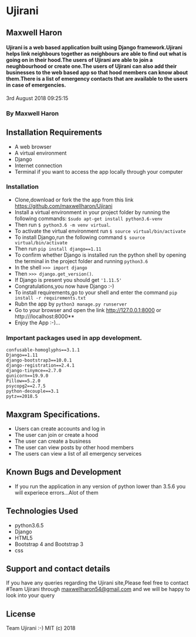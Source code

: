 # Ujirani
## Maxwell Haron
#### Ujirani is a web based application built using Django framework.Ujirani helps link neighbours together as neighbours are able to find out what is going on in their hood.The users of Ujirani are able to join a neughbourhood or create one.The users of Ujirani can also add their businesses to the web based app so that hood members can know about them.There is a list of emergency contacts that are available to the users in case of emergencies.
 3rd August 2018 09:25:15
### By **Maxwell Haron**
## Installation Requirements
* A web browser
* A virtual environment
* Django
* Internet connection
* Terminal if you want to access the app locally through your computer

####
### Installation
* Clone,download or fork the the app from this link https://github.com/maxwellharon/Ujirani
* Install a virtual environment in your project folder by running the following commands: `$sudo apt-get install python3.6-venv`
* Then run  `$ python3.6 -m venv virtual`.
* To activate the virtual environment run `$ source virtual/bin/activate`
* To install Django,run the following command `$ source virtual/bin/activate`
* Then run `pip install django==1.11`
* To confirm whether Django is installed run the python shell by opening the terminal in the project folder and running `python3.6`
* In the shell `>>> import django`
* Then `>>> django.get_version()`.
* If Django is present you should get `'1.11.5'`
* Congratulations,you now have Django :-)
* To install requirements,go to your shell and enter the command
 `pip install -r requirements.txt`
* Rubn the app by `python3 manage.py runserver`
* Go to your browser and open the link http://127.0.0.1:8000 or http:///localhost:8000**
* Enjoy the App :-)...

### Important packages used in app development.

```
confusable-homoglyphs==3.1.1
Django==1.11
django-bootstrap3==10.0.1
django-registration==2.4.1
django-tinymce==2.7.0
gunicorn==19.9.0
Pillow==5.2.0
psycopg2==2.7.5
python-decouple==3.1
pytz==2018.5
```

## Maxgram Specifications.

+ Users can create accounts and log in
+ The user can join or create a hood
+ The user can create a business
+ The user can view posts by other hood members
+ The users can view a list of all emergency serveices

## Known Bugs and Development
* If you run the application in any version of python lower than 3.5.6 you will experiece errors...Alot of them
## Technologies Used
* python3.6.5
* Django
* HTML5
* Bootstrap 4 and Bootstrap 3
* css


## Support and contact details
If you have any queries regarding the Ujirani site,Please feel free to contact #Team Ujirani through maxwellharon54@gmail.com and we will be happy to look into your query

## License
Team Ujirani :-)
MIT (c) 2018
